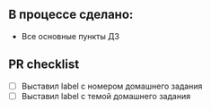 ## В процессе сделано:
 - Все основные пункты ДЗ


## PR checklist
 - [ ] Выставил label с номером домашнего задания
 - [ ] Выставил label с темой домашнего задания
